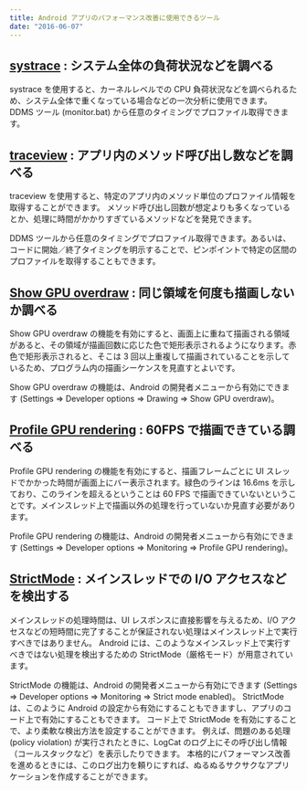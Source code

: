 ```yaml
---
title: Android アプリのパフォーマンス改善に使用できるツール
date: "2016-06-07"
---
```



[**systrace**](https://developer.android.com/studio/profile/systrace.html) : システム全体の負荷状況などを調べる
----

systrace を使用すると、カーネルレベルでの CPU 負荷状況などを調べられるため、システム全体で重くなっている場合などの一次分析に使用できます。
DDMS ツール (monitor.bat) から任意のタイミングでプロファイル取得できます。


[**traceview**](https://developer.android.com/studio/profile/traceview.html) : アプリ内のメソッド呼び出し数などを調べる
----

traceview を使用すると、特定のアプリ内のメソッド単位のプロファイル情報を取得することができます。
メソッド呼び出し回数が想定よりも多くなっているとか、処理に時間がかかりすぎているメソッドなどを発見できます。

DDMS ツールから任意のタイミングでプロファイル取得できます。あるいは、コードに開始／終了タイミングを明示することで、ピンポイントで特定の区間のプロファイルを取得することもできます。


[**Show GPU overdraw**](https://developer.android.com/studio/profile/dev-options-overdraw.html) : 同じ領域を何度も描画しないか調べる
----

Show GPU overdraw の機能を有効にすると、画面上に重ねて描画される領域があると、その領域が描画回数に応じた色で矩形表示されるようになります。赤色で矩形表示されると、そこは 3 回以上重複して描画されていることを示しているため、プログラム内の描画シーケンスを見直すとよいです。

Show GPU overdraw の機能は、Android の開発者メニューから有効にできます (Settings => Developer options => Drawing => Show GPU overdraw)。


[**Profile GPU rendering**](https://developer.android.com/studio/profile/dev-options-rendering.html) : 60FPS で描画できている調べる
----

Profile GPU rendering の機能を有効にすると、描画フレームごとに UI スレッドでかかった時間が画面上にバー表示されます。緑色のラインは 16.6ms を示しており、このラインを超えるということは 60 FPS で描画できていないということです。メインスレッド上で描画以外の処理を行っていないか見直す必要があります。

Profile GPU rendering の機能は、Android の開発者メニューから有効にできます (Settings => Developer options => Monitoring => Profile GPU rendering)。


[**StrictMode**](https://developer.android.com/reference/android/os/StrictMode.html) : メインスレッドでの I/O アクセスなどを検出する
----

メインスレッドの処理時間は、UI レスポンスに直接影響を与えるため、I/O アクセスなどの短時間に完了することが保証されない処理はメインスレッド上で実行すべきではありません。
Android には、このようなメインスレッド上で実行すべきではない処理を検出するための StrictMode（厳格モード）が用意されています。

StrictMode の機能は、Android の開発者メニューから有効にできます (Settings => Developer options => Monitoring => Strict mode enabled)。
StrictMode は、このように Android の設定から有効にすることもできますし、アプリのコード上で有効にすることもできます。
コード上で StrictMode を有効にすることで、より柔軟な検出方法を設定することができます。
例えば、問題のある処理 (policy violation) が実行されたときに、LogCat のログ上にその呼び出し情報（コールスタックなど）を表示したりできます。
本格的にパフォーマンス改善を進めるときには、このログ出力を頼りにすれば、ぬるぬるサクサクなアプリケーションを作成することができます。

